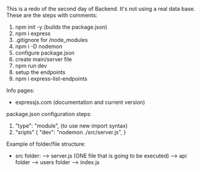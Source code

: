 This is a redo of the second day of Backend. It's not using a real data base. These are the steps with comments:

1. npm init -y (builds the package.json)
2. npm i express
3. .gitignore for /node_modules
4. npm i -D nodemon
5. configure package.json
6. create main/server file
7. npm run dev
8. setup the endpoints
9. npm i express-list-endpoints

Info pages:

- expressjs.com (documentation and current version)

package.json configuration steps:

1. "type": "module", (to use new import syntax)
2. "sripts" {
   "dev": "nodemon ./src/server.js",
   }

Example of folder/file structure:

- src folder:
  --> server.js (ONE file that is going to be executed)
  --> api folder
  --> users folder
  --> index.js
